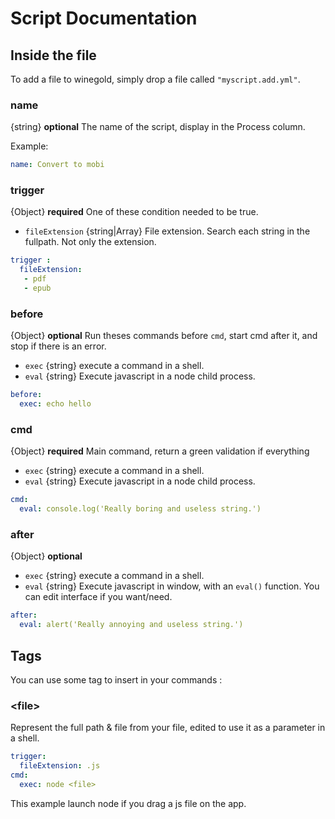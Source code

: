 # Script Documentation


## Inside the file

To add a file to winegold, simply drop a file called `"myscript.add.yml"`.

### name 

{string} **optional** The name of the script, display in the Process column. 

Example:

```yaml
name: Convert to mobi
```

### trigger

{Object} **required** One of these condition needed to be true.

* `fileExtension` {string|Array} File extension. Search each string in the fullpath. Not only the extension.

```yaml
trigger :
  fileExtension:
   - pdf
   - epub
```

### before

{Object} **optional** Run theses commands before `cmd`, start cmd after it, and stop if there is an error.

* `exec` {string} execute a command in a shell.
* `eval` {string} Execute javascript in a node child process.

```yaml
before:
  exec: echo hello
```

### cmd

{Object} **required** Main command, return a green validation if everything 

* `exec` {string} execute a command in a shell.
* `eval` {string} Execute javascript in a node child process.

```yaml
cmd:
  eval: console.log('Really boring and useless string.')
```

### after

{Object} **optional** 

* `exec` {string} execute a command in a shell.
* `eval` {string} Execute javascript in window, with an `eval()` function. You can edit interface if you want/need.

```yaml
after:
  eval: alert('Really annoying and useless string.')
```
## Tags

You can use some tag to insert in your commands :

### &lt;file&gt;

Represent the full path & file from your file, edited to use it as a parameter in a shell.

```yaml
trigger:
  fileExtension: .js
cmd:
  exec: node <file>
```

This example launch node if you drag a js file on the app.
